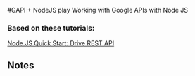 #GAPI + NodeJS play
Working with Google APIs with Node JS <br>

### Based on these tutorials:
[Node.JS Quick Start: Drive REST API](https://developers.google.com/drive/v3/web/quickstart/nodejs)

## Notes


